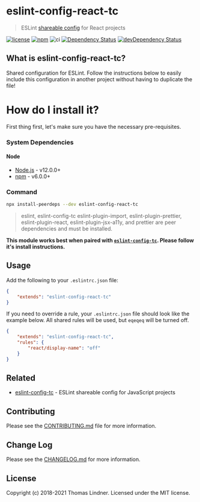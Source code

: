 # eslint-config-react-tc

> ESLint [shareable config](http://eslint.org/docs/developer-guide/shareable-configs.html) for React projects

[![license](https://img.shields.io/github/license/tclindner/eslint-config-react-tc.svg?maxAge=2592000&style=flat-square)](https://github.com/tclindner/eslint-config-react-tc/blob/master/LICENSE)
[![npm](https://img.shields.io/npm/v/eslint-config-react-tc.svg?maxAge=2592000?style=flat-square)](https://www.npmjs.com/package/eslint-config-react-tc)
![ci](https://github.com/tclindner/eslint-config-react-tc/workflows/ci/badge.svg?branch=master)
[![Dependency Status](https://david-dm.org/tclindner/eslint-config-react-tc.svg?style=flat-square)](https://david-dm.org/tclindner/eslint-config-react-tc)
[![devDependency Status](https://david-dm.org/tclindner/eslint-config-react-tc/dev-status.svg?style=flat-square)](https://david-dm.org/tclindner/eslint-config-react-tc#info=devDependencies)

## What is eslint-config-react-tc?

Shared configuration for ESLint. Follow the instructions below to easily include this configuration in another project without having to duplicate the file!

# How do I install it?

First thing first, let's make sure you have the necessary pre-requisites.

### System Dependencies

#### Node

* [Node.js](https://nodejs.org/) - v12.0.0+
* [npm](http://npmjs.com) - v6.0.0+

### Command

```bash
npx install-peerdeps --dev eslint-config-react-tc
```

> eslint, eslint-config-tc eslint-plugin-import, eslint-plugin-prettier, eslint-plugin-react, eslint-plugin-jsx-a11y, and prettier are peer dependencies and must be installed.


**This module works best when paired with [`eslint-config-tc`](https://github.com/tclindner/eslint-config-tc). Please follow it's install instructions.**

## Usage

Add the following to your `.eslintrc.json` file:

```json
{
	"extends": "eslint-config-react-tc"
}
```

If you need to override a rule, your `.eslintrc.json` file should look like the example below. All shared rules will be used, but `eqeqeq` will be turned off.

```json
{
	"extends": "eslint-config-react-tc",
	"rules": {
		"react/display-name": "off"
	}
}
```

## Related

- [eslint-config-tc](https://github.com/tclindner/eslint-config-tc) - ESLint shareable config for JavaScript projects

## Contributing

Please see the [CONTRIBUTING.md](CONTRIBUTING.md) file for more information.

## Change Log

Please see the [CHANGELOG.md](CHANGELOG.md) for more information.

## License

Copyright (c) 2018-2021 Thomas Lindner. Licensed under the MIT license.
